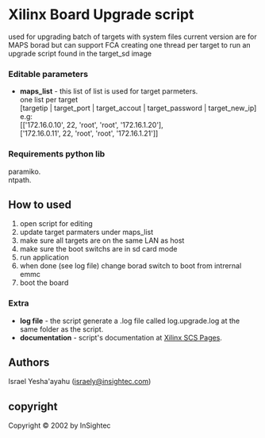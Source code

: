 # Xilinx Board Upgrade script

used for upgrading batch of targets with system files
current version are for MAPS borad but can support FCA
creating one thread per target to run an upgrade script found in the target_sd image


### Editable parameters
* **maps_list** - this list of list is used for target parmeters.<br />
  one list per target<br />
  [targetip | target_port | target_accout | target_password | target_new_ip]<br />
  e.g:<br />
  [['172.16.0.10', 22, 'root', 'root', '172.16.1.20'],<br />
   ['172.16.0.11', 22, 'root', 'root', '172.16.1.21']]<br />


### Requirements python lib
paramiko.<br />
ntpath.<br />

## How to used
1. open script for editing
2. update target parmaters under maps_list
3. make sure all targets are on the same LAN as host
4. make sure the boot switchs are in sd card mode
4. run application
5. when done (see log file) change borad switch to boot from intrernal emmc
5. boot the board

### Extra 
* **log file** - the script generate a .log file called log.upgrade.log at the same folder as the script.<br />
* **documentation** - script's documentation at [Xilinx SCS Pages](https://insightec.lightning.force.com/lightning/r/CompSuite__Document_Revision__c/a1g3Y000009zsc5QAA/view).

## Authors
Israel Yesha'ayahu (israely@insightec.com)

## copyright
Copyright © 2002 by InSightec
